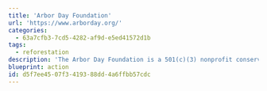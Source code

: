 ```yaml
---
title: 'Arbor Day Foundation'
url: 'https://www.arborday.org/'
categories:
  - 63a7cfb3-7cd5-4282-af9d-e5ed41572d1b
tags:
  - reforestation
description: 'The Arbor Day Foundation is a 501(c)(3) nonprofit conservation and education organization. A million members, donors, and partners support our programs to make our world greener and healthier.'
blueprint: action
id: d5f7ee45-07f3-4193-88dd-4a6ffbb57cdc
---
```

